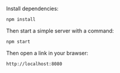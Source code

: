 Install dependencies:

```bash
npm install
```

Then start a simple server with a command:

```bash 
npm start
```

Then open a link in your brawser:

```text
http://localhost:8080
```
